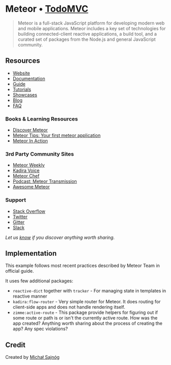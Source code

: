 # Meteor • [TodoMVC](http://todomvc.com)

> Meteor is a full-stack JavaScript platform for developing modern web and mobile applications. Meteor includes a key set of technologies for building connected-client reactive applications, a build tool, and a curated set of packages from the Node.js and general JavaScript community.


## Resources

- [Website](http://meteor.com)
- [Documentation](http://docs.meteor.com/#/full/)
- [Guide](https://guide.meteor.com/)
- [Tutorials](https://www.meteor.com/tutorials)
- [Showcases](https://www.meteor.com/showcase)
- [Blog](http://info.meteor.com/blog)
- [FAQ](https://www.meteor.com/meteor-faq)

### Books & Learning Resources

- [Discover Meteor](https://www.discovermeteor.com/)
- [Meteor Tips: Your first meteor application](http://meteortips.com/)
- [Meteor In Action](http://www.meteorinaction.com/)

### 3rd Party Community Sites

- [Meteor Weekly](http://meteorweekly.com/)
- [Kadira Voice](https://voice.kadira.io/)
- [Meteor Chef](https://themeteorchef.com/)
- [Podcast: Meteor Transmission](https://transmission.simplecast.fm/)
- [Awesome Meteor](https://github.com/Urigo/awesome-meteor)

### Support

- [Stack Overflow](http://stackoverflow.com/questions/tagged/meteor)
- [Twitter](http://twitter.com/meteor)
- [Gitter](https://gitter.im/meteor/meteor)
- [Slack](http://slack.themeteorchef.com/)

*Let us [know](https://github.com/tastejs/todomvc/issues) if you discover anything worth sharing.*


## Implementation

This example follows most recent practices described by Meteor Team in official guide.

It uses few additional packages:
- `reactive-dict` together with `tracker` - For managing state in templates in reactive manner
- `kadira:flow-router` - Very simple router for Meteor. It does routing for client-side apps and does not handle rendering itself.
- `zimme:active-route` - This package provide helpers for figuring out if some route or path is or isn't the currently active route.
How was the app created? Anything worth sharing about the process of creating the app? Any spec violations?


## Credit

Created by [Michał Sajnóg](http://github.com/michalsnik)
